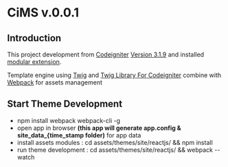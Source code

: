 # CiMS v.0.0.1

## Introduction

This project development from [Codeigniter](https://www.codeigniter.com) [Version 3.1.9](https://forum.codeigniter.com/thread-70877.html) and installed [modular extension](https://bitbucket.org/wiredesignz/codeigniter-modular-extensions-hmvc). 

Template engine using [Twig](https://twig.symfony.com/) and [Twig Library For Codeigniter](https://github.com/agoenks29D/Simple-Codeigniter-Twig) combine with [Webpack](https://webpack.js.org) for assets management

## Start Theme Development

- npm install webpack webpack-cli -g
- open app in browser **(this app will generate app.config & site_data_{time_stamp folder)** for app data
- install assets modules : cd assets/themes/site/reactjs/ && npm install
- run theme development :  cd assets/themes/site/reactjs/ && webpack --watch
